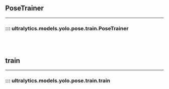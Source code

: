 ## PoseTrainer
---
### ::: ultralytics.models.yolo.pose.train.PoseTrainer
<br><br>

## train
---
### ::: ultralytics.models.yolo.pose.train.train
<br><br>
